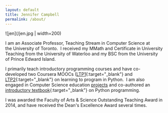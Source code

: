 ```yaml
---
layout: default
title: Jennifer Campbell
permalink: /about/
---
```



<!-- <div class="grid">
<div class="unit one-third"> -->
<!-- </div>

<div class="unit two-thirds" left-padding="10px">
 -->

 <div class="pretty-links">

![jen](/jen.jpg | width=200)
</div>

 <div class="pretty-links">
I am an Associate Professor, Teaching Stream in Computer Science at the University of Toronto.  I received my MMath and Certificate in University Teaching from the University of Waterloo and my BSC from the University of Prince Edward Island.  

I primarily teach introductory programming courses and have co-developed two Coursera MOOCs ([LTP1](https://www.coursera.org/course/programming1){:target="_blank"} and [LTP2](https://www.coursera.org/course/programming2){:target="_blank"} on learning to program in Python.  I am also engaged in Computer Science education [projects](/publications) and co-authored an [introductory textbook](https://pragprog.com/book/gwpy2/practical-programming){:target="_blank"} on Python programming.

I was awarded the Faculty of Arts &amp; Science Outstanding Teaching Award in 2014, and have received the Dean's Excellence Award several times.
</div>
<!-- </div>
</div> -->